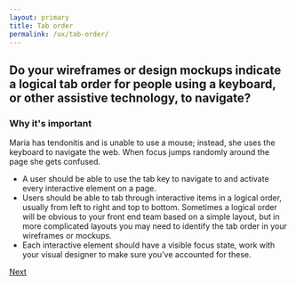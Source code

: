 ```yaml
---
layout: primary
title: Tab order
permalink: /ux/tab-order/
---
```


## Do your wireframes or design mockups indicate a logical tab order for people using a keyboard, or other assistive technology, to navigate?

### Why it's important
Maria has tendonitis and is unable to use a mouse; instead, she uses the keyboard to navigate the web. When focus jumps randomly around the page she gets confused.

- A user should be able to use the tab key to navigate to and activate every interactive element on a page.
- Users should be able to tab through interactive items in a logical order, usually from left to right and top to bottom. Sometimes a logical order will be obvious to your front end team based on a simple layout, but in more complicated layouts you may need to identify the tab order in your wireframes or mockups.
- Each interactive element should have a visible focus state, work with your visual designer to make sure you’ve accounted for these.

<a class="usa-button button-next" href="{{ site.baseurl }}/ux/focus/">
  Next <i class="fa fa-chevron-right" aria-hidden="true"></i>
</a>
